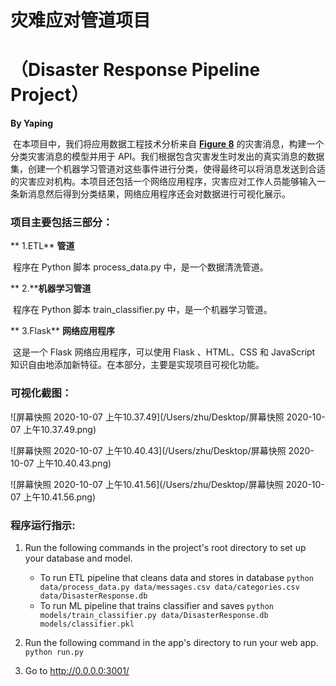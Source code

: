 #      

#                       灾难应对管道项目

#        （Disaster Response Pipeline Project）

**By Yaping**



​        在本项目中，我们将应用数据工程技术分析来自 [**Figure 8**](https://www.figure-eight.com/) 的灾害消息，构建一个分类灾害消息的模型并用于 API。我们根据包含灾害发生时发出的真实消息的数据集，创建一个机器学习管道对这些事件进行分类，使得最终可以将消息发送到合适的灾害应对机构。本项目还包括一个网络应用程序，灾害应对工作人员能够输入一条新消息然后得到分类结果，网络应用程序还会对数据进行可视化展示。

###        项目主要包括三部分：

**  1.ETL** **管道**

​       程序在 Python 脚本 process_data.py 中，是一个数据清洗管道。

**  2.****机器学习管道**

​       程序在 Python 脚本 train_classifier.py 中，是一个机器学习管道。

**  3.Flask** **网络应用程序**

​      这是一个 Flask 网络应用程序，可以使用 Flask 、HTML、CSS 和 JavaScript 知识自由地添加新特征。在本部分，主要是实现项目可视化功能。



###          可视化截图：

![屏幕快照 2020-10-07 上午10.37.49](/Users/zhu/Desktop/屏幕快照 2020-10-07 上午10.37.49.png)





![屏幕快照 2020-10-07 上午10.40.43](/Users/zhu/Desktop/屏幕快照 2020-10-07 上午10.40.43.png)

![屏幕快照 2020-10-07 上午10.41.56](/Users/zhu/Desktop/屏幕快照 2020-10-07 上午10.41.56.png) 



### 程序运行指示:

1. Run the following commands in the project's root directory to set up your database and model.

    - To run ETL pipeline that cleans data and stores in database
        `python data/process_data.py data/messages.csv data/categories.csv data/DisasterResponse.db`
    - To run ML pipeline that trains classifier and saves
        `python models/train_classifier.py data/DisasterResponse.db models/classifier.pkl`

2. Run the following command in the app's directory to run your web app.
    `python run.py`

3. Go to http://0.0.0.0:3001/
